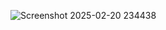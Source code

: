 ![Screenshot 2025-02-20 234438](https://github.com/user-attachments/assets/7b69db4e-b733-4e02-92b3-bf7c8f423e8a)
